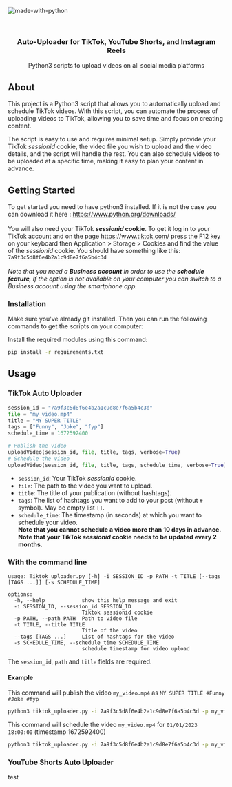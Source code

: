 ![made-with-python](https://img.shields.io/badge/Made%20with-Python3-brightgreen)

<!-- LOGO -->
<br />
<p align="center">
  <!-- <img src="https://user-images.githubusercontent.com/54740007/212677385-8f453f16-06fd-41e2-83a6-8a25d5435418.png" alt="Logo" width="80" height="80"> -->

  <h3 align="center">Auto-Uploader for TikTok, YouTube Shorts, and Instagram Reels</h3>

  <p align="center">
    Python3 scripts to upload videos on all social media platforms
    <br />
    </p>
</p>

## About

This project is a Python3 script that allows you to automatically upload and schedule TikTok videos. With this script, you can automate the process of uploading videos to TikTok, allowing you to save time and focus on creating content.

The script is easy to use and requires minimal setup. Simply provide your TikTok _sessionid_ cookie, the video file you wish to upload and the video details, and the script will handle the rest. You can also schedule videos to be uploaded at a specific time, making it easy to plan your content in advance.

## Getting Started

To get started you need to have python3 installed. If it is not the case you can download it here : https://www.python.org/downloads/<br><br>
You will also need your TikTok **_sessionid_ cookie**. To get it log in to your TikTok account and on the page https://www.tiktok.com/ press the F12 key on your keyboard then Application > Storage > Cookies and find the value of the _sessionid_ cookie. You should have something like this: `7a9f3c5d8f6e4b2a1c9d8e7f6a5b4c3d` <br><br>
_Note that you need a **Business account** in order to use the **schedule feature**, if the option is not available on your computer you can switch to a Business account using the smartphone app._

### Installation

Make sure you've already git installed. Then you can run the following commands to get the scripts on your computer:

Install the required modules using this command:

```sh
pip install -r requirements.txt
```

## Usage

### TikTok Auto Uploader

```python
session_id = "7a9f3c5d8f6e4b2a1c9d8e7f6a5b4c3d"
file = "my_video.mp4"
title = "MY SUPER TITLE"
tags = ["Funny", "Joke", "fyp"]
schedule_time = 1672592400

# Publish the video
uploadVideo(session_id, file, title, tags, verbose=True)
# Schedule the video
uploadVideo(session_id, file, title, tags, schedule_time, verbose=True)
```

- `session_id`: Your TikTok _sessionid_ cookie.<br>
- `file`: The path to the video you want to upload.<br>
- `title`: The title of your publication (without hashtags).<br>
- `tags`: The list of hashtags you want to add to your post (without `#` symbol). May be empty list `[]`.<br>
- `schedule_time`: The timestamp (in seconds) at which you want to schedule your video.<br>
  **Note that you cannot schedule a video more than 10 days in advance.**<br>
  **Note that your TikTok _sessionid_ cookie needs to be updated every 2 months.**

### With the command line

```
usage: Tiktok_uploader.py [-h] -i SESSION_ID -p PATH -t TITLE [--tags [TAGS ...]] [-s SCHEDULE_TIME]

options:
  -h, --help            show this help message and exit
  -i SESSION_ID, --session_id SESSION_ID
                        Tiktok sessionid cookie
  -p PATH, --path PATH  Path to video file
  -t TITLE, --title TITLE
                        Title of the video
  --tags [TAGS ...]     List of hashtags for the video
  -s SCHEDULE_TIME, --schedule_time SCHEDULE_TIME
                        schedule timestamp for video upload
```

The `session_id`, `path` and `title` fields are required.

#### Example

This command will publish the video `my_video.mp4` as `MY SUPER TITLE #Funny #Joke #fyp`

```sh
python3 tiktok_uploader.py -i 7a9f3c5d8f6e4b2a1c9d8e7f6a5b4c3d -p my_video.mp4 -t "MY SUPER TITLE" --tags Funny Joke Fyp
```

This command will schedule the video `my_video.mp4` for `01/01/2023 18:00:00` (timestamp 1672592400)

```sh
python3 tiktok_uploader.py -i 7a9f3c5d8f6e4b2a1c9d8e7f6a5b4c3d -p my_video.mp4 -t "MY SUPER TITLE" --tags Funny Joke Fyp -s 1672592400
```

### YouTube Shorts Auto Uploader

test
